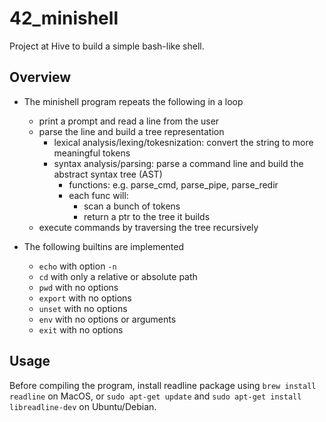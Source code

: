 # 42_minishell
Project at Hive to build a simple bash-like shell.

## Overview
- The minishell program repeats the following in a loop
	- print a prompt and read a line from the user
	- parse the line and build a tree representation
		- lexical analysis/lexing/tokesnization: convert the string to more meaningful tokens
		- syntax analysis/parsing: parse a command line and build the abstract syntax tree (AST)
			- functions: e.g. parse_cmd, parse_pipe, parse_redir
			- each func will:
				- scan a bunch of tokens
				- return a ptr to the tree it builds
	- execute commands by traversing the tree recursively

- The following builtins are implemented
	- `echo` with option `-n`
	- `cd` with only a relative or absolute path
	- `pwd` with no options
	- `export` with no options
	- `unset` with no options
	- `env` with no options or arguments
	- `exit` with no options

## Usage
Before compiling the program, install readline package using `brew install readline` on MacOS, or `sudo apt-get update` and `sudo apt-get install libreadline-dev` on Ubuntu/Debian.